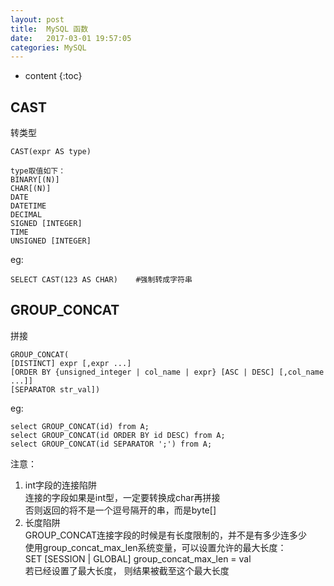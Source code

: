 ```yaml
---
layout: post
title:  MySQL 函数
date:   2017-03-01 19:57:05
categories: MySQL
---
```


* content
{:toc}

## CAST

转类型

```
CAST(expr AS type)

type取值如下：
BINARY[(N)]
CHAR[(N)]
DATE
DATETIME
DECIMAL
SIGNED [INTEGER]
TIME
UNSIGNED [INTEGER]
```
eg:

```
SELECT CAST(123 AS CHAR)	#强制转成字符串
```

## GROUP_CONCAT

拼接

```
GROUP_CONCAT(
[DISTINCT] expr [,expr ...]
[ORDER BY {unsigned_integer | col_name | expr} [ASC | DESC] [,col_name ...]]
[SEPARATOR str_val])
```

eg:

```
select GROUP_CONCAT(id) from A;
select GROUP_CONCAT(id ORDER BY id DESC) from A;
select GROUP_CONCAT(id SEPARATOR ';') from A;
```

注意：  
1. int字段的连接陷阱  
连接的字段如果是int型，一定要转换成char再拼接  
否则返回的将不是一个逗号隔开的串，而是byte[]  
2. 长度陷阱  
GROUP_CONCAT连接字段的时候是有长度限制的，并不是有多少连多少  
使用group_concat_max_len系统变量，可以设置允许的最大长度：  
SET [SESSION | GLOBAL] group_concat_max_len = val  
若已经设置了最大长度， 则结果被截至这个最大长度